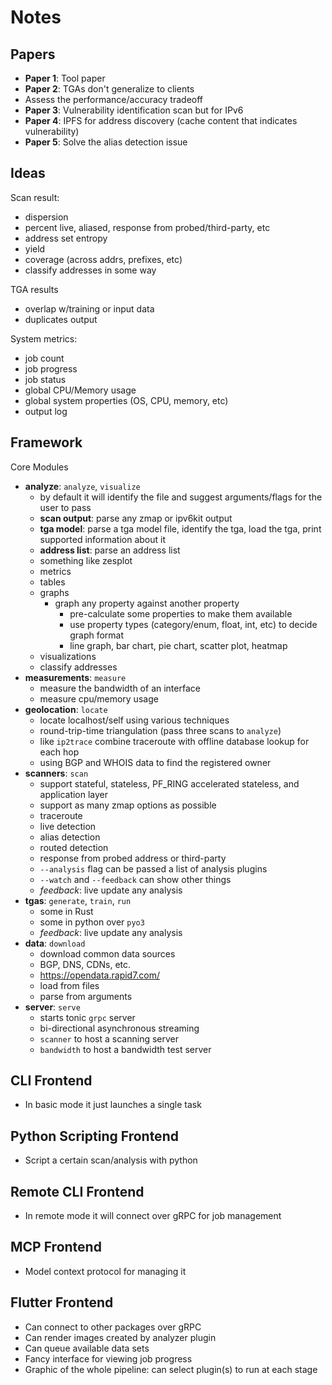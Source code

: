 # Notes

## Papers

- **Paper 1**: Tool paper
- **Paper 2**: TGAs don't generalize to clients
 - Assess the performance/accuracy tradeoff
- **Paper 3**: Vulnerability identification scan but for IPv6
- **Paper 4**: IPFS for address discovery (cache content that indicates vulnerability)
- **Paper 5**: Solve the alias detection issue

## Ideas

Scan result:
- dispersion
- percent live, aliased, response from probed/third-party, etc
- address set entropy
- yield
- coverage (across addrs, prefixes, etc)
- classify addresses in some way

TGA results
- overlap w/training or input data
- duplicates output

System metrics:
- job count
- job progress
- job status
- global CPU/Memory usage
- global system properties (OS, CPU, memory, etc)
- output log

## Framework

Core Modules

- **analyze**: `analyze`, `visualize`
  - by default it will identify the file and suggest arguments/flags for the user to pass
  - **scan output**: parse any zmap or ipv6kit output
  - **tga model**: parse a tga model file, identify the tga, load the tga, print supported information about it
  - **address list**: parse an address list
  - something like zesplot
  - metrics
  - tables
  - graphs
    - graph any property against another property
      - pre-calculate some properties to make them available
      - use property types (category/enum, float, int, etc) to decide graph format
      - line graph, bar chart, pie chart, scatter plot, heatmap
  - visualizations
  - classify addresses
- **measurements**: `measure`
  - measure the bandwidth of an interface
  - measure cpu/memory usage
- **geolocation**: `locate`
  - locate localhost/self using various techniques
  - round-trip-time triangulation (pass three scans to `analyze`)
  - like `ip2trace` combine traceroute with offline database lookup for each hop
  - using BGP and WHOIS data to find the registered owner
- **scanners**: `scan`
  - support stateful, stateless, PF_RING accelerated stateless, and application layer
  - support as many zmap options as possible
  - traceroute
  - live detection
  - alias detection
  - routed detection
  - response from probed address or third-party
  - `--analysis` flag can be passed a list of analysis plugins
  - `--watch` and `--feedback` can show other things
  - *feedback*: live update any analysis
- **tgas**: `generate`, `train`, `run`
  - some in Rust
  - some in python over `pyo3`
  - *feedback*: live update any analysis
- **data**: `download`
  - download common data sources
  - BGP, DNS, CDNs, etc.
  - https://opendata.rapid7.com/
  - load from files
  - parse from arguments
- **server**: `serve`
  - starts tonic `grpc` server
  - bi-directional asynchronous streaming
  - `scanner` to host a scanning server
  - `bandwidth` to host a bandwidth test server

## CLI Frontend

- In basic mode it just launches a single task

## Python Scripting Frontend

- Script a certain scan/analysis with python

## Remote CLI Frontend

- In remote mode it will connect over gRPC for job management

## MCP Frontend

- Model context protocol for managing it

## Flutter Frontend

- Can connect to other packages over gRPC
- Can render images created by analyzer plugin
- Can queue available data sets
- Fancy interface for viewing job progress
- Graphic of the whole pipeline: can select plugin(s) to run at each stage
